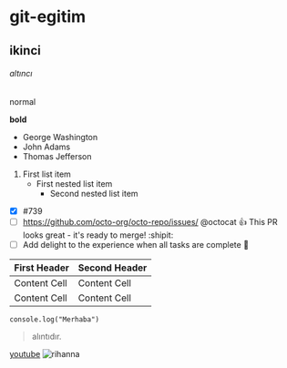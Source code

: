 # git-egitim
## ikinci
###### altıncı
normal

**bold**
- George Washington
- John Adams
- Thomas Jefferson

1. First list item
   - First nested list item
     - Second nested list item
     
- [x] #739
- [ ] https://github.com/octo-org/octo-repo/issues/
@octocat :+1: This PR looks great - it's ready to merge! :shipit:
- [ ] Add delight to the experience when all tasks are complete :tada:

| First Header  | Second Header |
| ------------- | ------------- |
| Content Cell  | Content Cell  |
| Content Cell  | Content Cell  |

`console.log("Merhaba")`
>alıntıdır.

[youtube](https://www.youtube.com/)
![rihanna](https://i2.cnnturk.com/i/cnnturk/75/400x333/601993a2b57f150c182ebb23.jpg)
